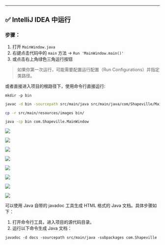 
---

## ✅ IntelliJ IDEA 中运行

### 步骤：

1. 打开 `MainWindow.java`
2. 右键点击代码中的 `main` 方法 → `Run 'MainWindow.main()'`
3. 或点击右上角绿色三角运行按钮

> 如果你第一次运行，可能需要配置运行配置（Run Configurations）并指定类路径。

或者直接进入项目的根路径下，使用命令行直接运行:
```shell
mkdir -p bin
```

```bash
javac -d bin -sourcepath src/main/java src/main/java/com/Shapeville/MainWindow.java
```

```bash
cp -r src/main/resources/images bin/
```

```bash
java -cp bin com.Shapeville.MainWindow
```


![](src/main/resources/images/README/images/img.png)

![](src/main/resources/images/README/images/img_1.png)

![](src/main/resources/images/README/images/img_2.png)

![](src/main/resources/images/README/images/img_3.png)

![](src/main/resources/images/README/images/img_4.png)

![](src/main/resources/images/README/images/img_5.png)

![](src/main/resources/images/README/images/img_6.png)

![](src/main/resources/images/README/images/img_7.png)


可以使用 Java 自带的 javadoc 工具生成 HTML 格式的 Java 文档。具体步骤如下：

1. 打开命令行工具，进入项目的源代码目录。
2. 运行以下命令生成 Java 文档：
```shell
javadoc -d docs -sourcepath src/main/java -subpackages com.Shapeville
```

